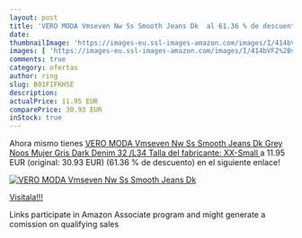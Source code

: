 ```yaml
---
layout: post
title: 'VERO MODA Vmseven Nw Ss Smooth Jeans Dk  al 61.36 % de descuento'
date: 
thumbnailImage: 'https://images-eu.ssl-images-amazon.com/images/I/414bVF2%2BvpL._SL200_.jpg'
images: [ 'https://images-eu.ssl-images-amazon.com/images/I/414bVF2%2BvpL._SL200_.jpg' ]
comments: true
category: ofertas
author: ring
slug: B01FIFKH5E
description:
actualPrice: 11.95 EUR
comparePrice: 30.93 EUR
inStock: true
---
```


Ahora mismo tienes [VERO MODA Vmseven Nw Ss Smooth Jeans Dk Grey Noos  Mujer  Gris  Dark Denim   32 /L34  Talla del fabricante: XX-Small ](https://www.amazon.es/dp/B01FIFKH5E/?tag=tolees-21) a 11.95 EUR (original: 30.93 EUR) (61.36 %  de descuento) en el siguiente enlace!

[![VERO MODA Vmseven Nw Ss Smooth Jeans Dk ](https://images-eu.ssl-images-amazon.com/images/I/414bVF2%2BvpL._SL200_.jpg)](https://www.amazon.es/dp/B01FIFKH5E/?tag=tolees-21)

[Visítala!!!](https://www.amazon.es/dp/B01FIFKH5E/?tag=tolees-21)

Links participate in Amazon Associate program and might generate a comission on qualifying sales
